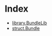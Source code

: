 # Index

<!-- START_INDEX -->
- [library.BundleLib](./library.BundleLib.md)
- [struct.Bundle](./struct.Bundle.md)

<!-- END_INDEX -->